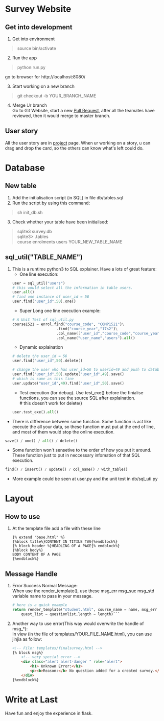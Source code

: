 # Survey Website
## Get into development
1. Get into environment
>source bin/activate

2. Run the app
> python run.py

 go to browser for http://localhost:8080/

3. Start working on a new branch
> git checkout -b YOUR_BRANCH_NAME

4. Merge Ur branch <br>
Go to Git Website, start a new [Pull Request](https://github.com/cse1531S1/survey-system-f09a-nullterminator/pulls), after all the teamates have reviewed, then it would merge to master branch.

## User story
All the user story are in [project](https://github.com/cse1531S1/survey-system-f09a-nullterminator/projects/1) page. When ur working on a story, u can drag and drop the card, so the others can know what's left could do.

# Database
## New table
1. Add the initialisation script (in SQL) in file db/tables.sql
2. Run the script by using this command:
>sh init_db.sh
3. Check whether your table have been initialised:
>sqlite3 survey.db <br>
>sqlite3> .tables <br>
>course enrolments users YOUR_NEW_TABLE_NAME

## sql_util("TABLE_NAME")
1. This is a runtime python3 to SQL explainer. Have a lots of great feature:
    - One line execution:
    ```python
    user = sql_util("users")
    # this would select all the information in table users.
    user.all()
    # find one instance of user_id = 50
    user.find("user_id",50).one()
    ```
    - Super Long one line execution example:
    ```python
    # A Unit Test of sql_util.py
    course1521 = enrol.find("course_code", "COMP1521")\
                        .find("course_year","17s2")\
                        .col_name(["user_id","course_code","course_year"])\
                        .col_name("user_name","users").all()
    ```
    - Dynamic explaination
    ```python
    # delete the user_id = 50
    user.find("user_id",50).delete()

    # change the user who has user_id=50 to userid=49 and push to database 
    user.find("user_id",50).update("user_id",49).save()
    # which is same as this line
    user.update("user_id",49).find("user_id",50).save()
    ```
    - Test execution (for debug). Use test_exe() before the finialise functions, you can see the source SQL after explaination.<br> # this doesn't work for delete()
    ```python
    user.test_exe().all()
    ```
- There is difference between some function. Some function is act like execute the all your data, so these function must put at the end of line, and most of them would stop the online execution.
```python
save() / one() / all() / delete()
```
- Some function won't sensetive to the order of how you put it around. These function just to put in neccessary infomation of that SQL execution.
```python
find() / insert() / update() / col_name() / with_table()
```
- More example could be seen at user.py and the unit test in db/sql_uti.py

# Layout
## How to use
1. At the template file add a file with these line
    ```
    {% extend "base.html" %}
    {%block title%}CONTENT IN TITILE TAG{%endblock%}
    {% block header %}HEADLING OF A PAGE{% endblock%}
    {%block body%}
    BODY CONTENT OF A PAGE
    {%endblock%}
    ```

## Message Handle
1. Error Success Normal Message:<br>
    When use the render_template(), use these msg_err msg_suc msg_std variable name to pass in your message.
    ```python
    # here is a quick example
    return render_template("student.html", course_name = name, msg_err = error,\
        quest_list = questionlist,length = length)```

2. Another way to use error(This way would overwrite the handle of msg_*):<br>
In view (in the file of templates/YOUR_FILE_NAME.html), you can use jinjia as follow:

    ```html
    <!-- File: templates/finalsurvey.html -->
    {% block msg%}
        <!-- very special error -->
        <div class="alert alert-danger " role="alert">
            <h1> Unknown Error:</h1>
            <p><b>Reason:</b> No question added for a created survey.</p>
        </div>
    {%endblock%}
    ```


# Write at Last
Have fun and enjoy the experience in flask.
